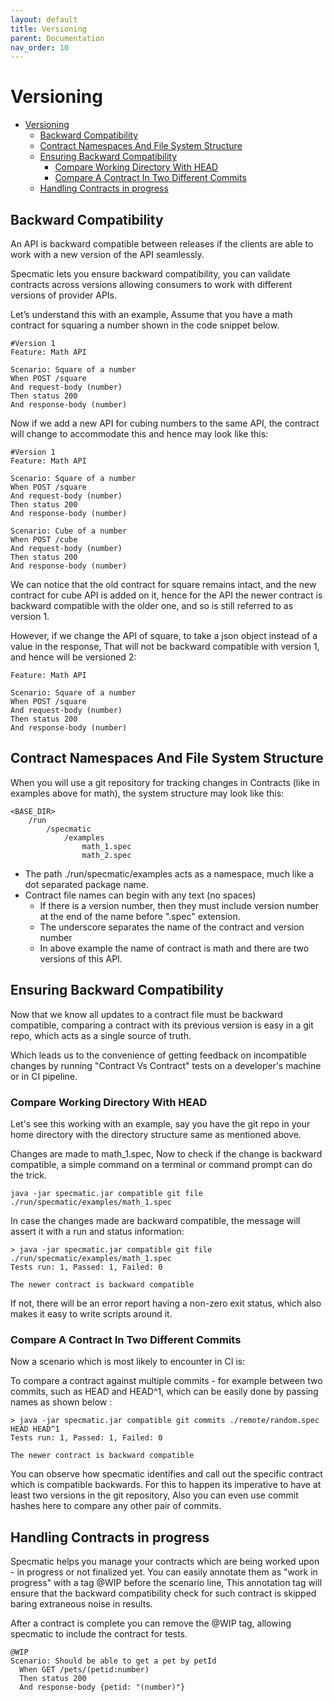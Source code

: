 ```yaml
---
layout: default
title: Versioning
parent: Documentation
nav_order: 10
---
```

Versioning
==========

- [Versioning](#versioning)
  - [Backward Compatibility](#backward-compatibility)
  - [Contract Namespaces And File System Structure](#contract-namespaces-and-file-system-structure)
  - [Ensuring Backward Compatibility](#ensuring-backward-compatibility)
    - [Compare Working Directory With HEAD](#compare-working-directory-with-head)
    - [Compare A Contract In Two Different Commits](#compare-a-contract-in-two-different-commits)
  - [Handling Contracts in progress](#handling-contracts-in-progress)

## Backward Compatibility

An API is backward compatible between releases if the clients are able to work with a new version of the API seamlessly.

Specmatic lets you ensure backward compatibility, you can validate contracts across versions allowing consumers to work with different versions of provider APIs.

Let’s understand this with an example, Assume that you have a math contract for squaring a number shown in the code snippet below.

```gherkin
#Version 1
Feature: Math API

Scenario: Square of a number
When POST /square
And request-body (number)
Then status 200
And response-body (number)
```

Now if we add a new API for cubing numbers to the same API, the contract will change to accommodate this and hence may look like this:

```gherkin
#Version 1
Feature: Math API

Scenario: Square of a number
When POST /square
And request-body (number)
Then status 200
And response-body (number)

Scenario: Cube of a number
When POST /cube
And request-body (number)
Then status 200
And response-body (number)
```

We can notice that the old contract for square remains intact, and the new contract for cube API is added on it, hence for the API the newer contract is backward compatible with the older one, and so is still referred to as version 1.

However, if we change the API of square, to take a json object instead of a value in the response, That will not be backward compatible with version 1, and hence will be versioned 2:

```gherkin
Feature: Math API

Scenario: Square of a number
When POST /square
And request-body (number)
Then status 200
And response-body (number)
```


## Contract Namespaces And File System Structure

When you will use a git repository for tracking changes in Contracts (like in examples above for math), the system structure may look like this:

```
<BASE_DIR>
    /run
        /specmatic
            /examples
                math_1.spec
                math_2.spec
```

- The path ./run/specmatic/examples acts as a namespace, much like a dot separated package name.
- Contract file names can begin with any text (no spaces)
    - If there is a version number, then they must include version number at the end of the name before ".spec" extension.
    - The underscore separates the name of the contract and version number
    - In above example the name of contract is math and there are two versions of this API.
  

## Ensuring Backward Compatibility

Now that we know all updates to a contract file must be backward compatible, comparing a contract with its previous version is easy in a git repo, which acts as a single source of truth.

Which leads us to the convenience of getting feedback on incompatible changes by running "Contract Vs Contract"
tests on a developer's machine or in CI pipeline.


### Compare Working Directory With HEAD

Let's see this working with an example, say you have the git repo in your home directory with the directory structure same as
mentioned above.

Changes are made to math_1.spec, Now to check if the change is backward compatible, a simple command on a terminal or command prompt can do the trick.

`java -jar specmatic.jar compatible git file ./run/specmatic/examples/math_1.spec`

In case the changes made are backward compatible, the message will assert it with a run and status information:

```shell
> java -jar specmatic.jar compatible git file ./run/specmatic/examples/math_1.spec
Tests run: 1, Passed: 1, Failed: 0

The newer contract is backward compatible
```

If not, there will be an error report having a non-zero exit status, which also makes it easy to write scripts around it.

### Compare A Contract In Two Different Commits

Now a scenario which is most likely to encounter in CI is:

To compare a contract against multiple commits - for example between two commits, 
such as HEAD and HEAD^1, which can be easily done by passing names as shown below :

```shell
> java -jar specmatic.jar compatible git commits ./remote/random.spec HEAD HEAD^1
Tests run: 1, Passed: 1, Failed: 0

The newer contract is backward compatible
```

You can observe how specmatic identifies and call out the specific contract which is compatible backwards. 
For this to happen its imperative to have at least two versions in the git repository, Also you can even use commit hashes here to compare any other pair of commits.

## Handling Contracts in progress

Specmatic helps you manage your contracts which are being worked upon - in progress or not finalized yet.
You can easily annotate them as "work in progress" with a tag @WIP before the scenario line, This annotation tag will ensure that the backward 
compatibility check for such contract is skipped baring extraneous noise in results.

After a contract is complete you can remove the @WIP tag, allowing specmatic to include the contract for tests.

```gherkin
@WIP
Scenario: Should be able to get a pet by petId
  When GET /pets/(petid:number)
  Then status 200
  And response-body {petid: "(number)"}
```

